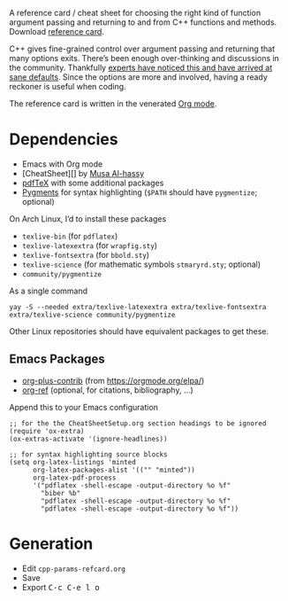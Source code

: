 A reference card / cheat sheet for choosing the right kind of function argument passing and returning to and from C++ functions and methods.  Download [reference card][card].

C++ gives fine-grained control over argument passing and returning that many options exits.  There’s been enough over-thinking and discussions in the community.  Thankfully [experts have noticed this and have arrived at sane defaults](https://github.com/CppCon/CppCon2014/blob/master/Presentations/Back%20to%20the%20Basics!%20Essentials%20of%20Modern%20C%2B%2B%20Style/Back%20to%20the%20Basics!%20Essentials%20of%20Modern%20C%2B%2B%20Style%20-%20Herb%20Sutter%20-%20CppCon%202014.pdf).  Since the options are more and involved, having a ready reckoner is useful when coding.

The reference card is written in the venerated [Org mode][].

# Dependencies

* Emacs with Org mode
* [CheatSheet][] by [Musa Al-hassy][]
* [pdfTeX][] with some additional packages
* [Pygments][] for syntax highlighting (`$PATH` should have `pygmentize`; optional)

On Arch Linux, I’d to install these packages

* `texlive-bin` (for `pdflatex`)
* `texlive-latexextra` (for `wrapfig.sty`)
* `texlive-fontsextra` (for `bbold.sty`)
* `texlive-science` (for mathematic symbols `stmaryrd.sty`; optional)
* `community/pygmentize`

As a single command

``` shell
yay -S --needed extra/texlive-latexextra extra/texlive-fontsextra extra/texlive-science community/pygmentize
```

Other Linux repositories should have equivalent packages to get these.

## Emacs Packages

* [org-plus-contrib][] (from https://orgmode.org/elpa/)
* [org-ref][] (optional, for citations, bibliography, …)

[card]: https://github.com/legends2k/cpp-params-refcard/releases
[pdfTeX]: http://www.tug.org/applications/pdftex/
[Org mode]: https://orgmode.org/
[org-plus-contrib]: https://orgmode.org/worg/org-contrib/
[org-ref]: https://github.com/jkitchin/org-ref
[pygments]: https://pygments.org/
[Musa Al-hassy]: http://www.cas.mcmaster.ca/~alhassm/

Append this to your Emacs configuration

``` elisp
;; for the the CheatSheetSetup.org section headings to be ignored
(require 'ox-extra)
(ox-extras-activate '(ignore-headlines))

;; for syntax highlighting source blocks
(setq org-latex-listings 'minted
      org-latex-packages-alist '(("" "minted"))
      org-latex-pdf-process
      '("pdflatex -shell-escape -output-directory %o %f"
        "biber %b"
        "pdflatex -shell-escape -output-directory %o %f"
        "pdflatex -shell-escape -output-directory %o %f"))
```

# Generation

* Edit `cpp-params-refcard.org`
* Save
* Export <kbd>C-c C-e l o</kbd>

